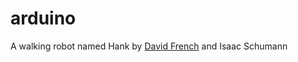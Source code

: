 # arduino

A walking robot named Hank by [David French](https://github.com/frenchdavid50) and Isaac Schumann
